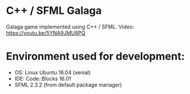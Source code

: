 # C++ / SFML Galaga
Galaga game implemented using C++ / SFML. Video: https://youtu.be/5YNA9JMU8PQ

# Environment used for development:

* OS: Linux Ubuntu 16.04 (xenial)
* IDE: Code::Blocks 16.01
* SFML 2.3.2 (from default package manager)


